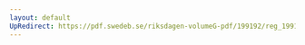 ```yaml
---
layout: default
UpRedirect: https://pdf.swedeb.se/riksdagen-volumeG-pdf/199192/reg_199192/reg_199192_0733.pdf
---
```

